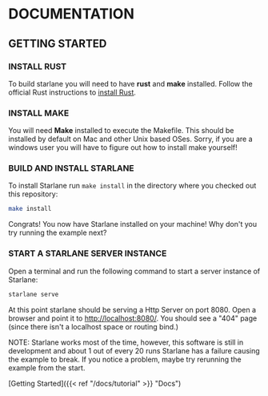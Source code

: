 
# DOCUMENTATION

## GETTING STARTED

### INSTALL RUST
To build starlane you will need to have **rust** and **make** installed.  Follow the official Rust instructions to [install Rust](https://www.rust-lang.org/tools/install).

### INSTALL MAKE
You will need **Make** installed to execute the Makefile.  This should be installed by default on Mac and other Unix based OSes. Sorry, if you are a windows user you will have to figure out how to install make yourself!

### BUILD AND INSTALL STARLANE
To install Starlane run ```make install``` in the directory where you checked out this repository:

```bash
make install
```

Congrats! You now have Starlane installed on your machine! Why don't you try running the example next?

### START A STARLANE SERVER INSTANCE
Open a terminal and run the following command to start a server instance of Starlane:

```bash
starlane serve
```
At this point starlane should be serving a Http Server on port 8080.  Open a browser and point it to [http://localhost:8080/](http://localhost:8080/).  You should see a "404" page (since there isn't a localhost space or routing bind.)

NOTE: Starlane works most of the time, however, this software is still in development and about 1 out of every 20 runs Starlane has a failure causing the example to break.  If you notice a problem, maybe try rerunning the example from the start.



[Getting Started]({{< ref "/docs/tutorial" >}} "Docs")




